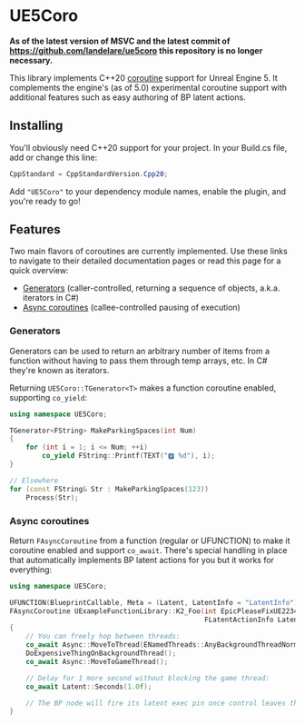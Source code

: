 # UE5Coro

**As of the latest version of MSVC and the latest commit of https://github.com/landelare/ue5coro this repository is no longer necessary.**

This library implements C++20
[coroutine](https://en.cppreference.com/w/cpp/language/coroutines) support for
Unreal Engine 5. It complements the engine's (as of 5.0) experimental coroutine
support with additional features such as easy authoring of BP latent actions.

## Installing

You'll obviously need C\+\+20 support for your project.
In your Build.cs file, add or change this line:
```c#
CppStandard = CppStandardVersion.Cpp20;
```
Add `"UE5Coro"` to your dependency module names, enable the plugin, and you're
ready to go!

## Features

Two main flavors of coroutines are currently implemented.
Use these links to navigate to their detailed documentation pages or read this
page for a quick overview:

* [Generators](Docs/Generator.md) (caller-controlled, returning a sequence of
                                   objects, a.k.a. iterators in C#)
* [Async coroutines](Docs/Async.md) (callee-controlled pausing of execution)

### Generators

Generators can be used to return an arbitrary number of items from a function
without having to pass them through temp arrays, etc.
In C# they're known as iterators.

Returning `UE5Coro::TGenerator<T>` makes a function coroutine enabled, supporting
`co_yield`:

```cpp
using namespace UE5Coro;

TGenerator<FString> MakeParkingSpaces(int Num)
{
    for (int i = 1; i <= Num; ++i)
        co_yield FString::Printf(TEXT("🅿️ %d"), i);
}

// Elsewhere
for (const FString& Str : MakeParkingSpaces(123))
    Process(Str);
```

### Async coroutines

Return `FAsyncCoroutine` from a function (regular or UFUNCTION) to make it
coroutine enabled and support `co_await`. There's special handling in place that
automatically implements BP latent actions for you but it works for everything:

```cpp
using namespace UE5Coro;

UFUNCTION(BlueprintCallable, Meta = (Latent, LatentInfo = "LatentInfo"))
FAsyncCoroutine UExampleFunctionLibrary::K2_Foo(int EpicPleaseFixUE22342,
                                                FLatentActionInfo LatentInfo)
{
    // You can freely hop between threads:
    co_await Async::MoveToThread(ENamedThreads::AnyBackgroundThreadNormalTask);
    DoExpensiveThingOnBackgroundThread();
    co_await Async::MoveToGameThread();

    // Delay for 1 more second without blocking the game thread:
    co_await Latent::Seconds(1.0f);

    // The BP node will fire its latent exec pin once control leaves the coroutine.
}
```
